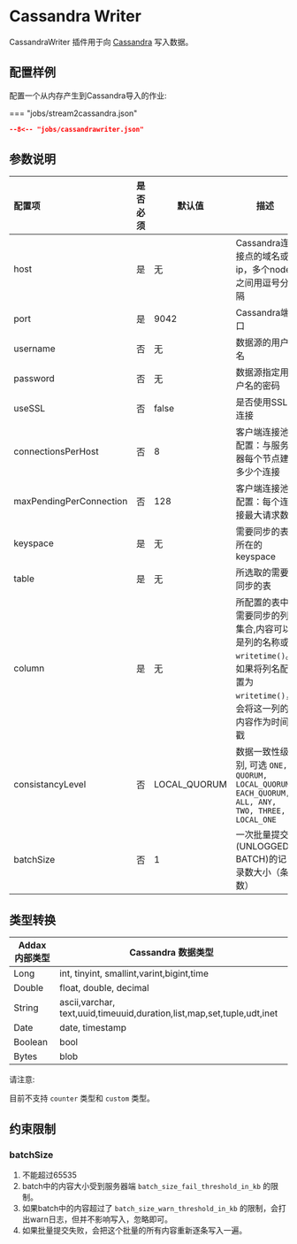 # Cassandra Writer

CassandraWriter 插件用于向 [Cassandra](https://cassandra.apache.org) 写入数据。

## 配置样例

配置一个从内存产生到Cassandra导入的作业:

=== "jobs/stream2cassandra.json"

  ```json
  --8<-- "jobs/cassandrawriter.json"
  ```

## 参数说明

| 配置项                  | 是否必须 | 默认值       | 描述                                                                                                                        |
| :---------------------- | :------: | ------------ | --------------------------------------------------------------------------------------------------------------------------- |
| host                    |    是    | 无           | Cassandra连接点的域名或ip，多个node之间用逗号分隔                                                                           |
| port                    |    是    | 9042         | Cassandra端口                                                                                                               |
| username                |    否    | 无           | 数据源的用户名                                                                                                              |
| password                |    否    | 无           | 数据源指定用户名的密码                                                                                                      |
| useSSL                  |    否    | false        | 是否使用SSL连接                                                                                                             |
| connectionsPerHost      |    否    | 8            | 客户端连接池配置：与服务器每个节点建多少个连接                                                                              |
| maxPendingPerConnection |    否    | 128          | 客户端连接池配置：每个连接最大请求数                                                                                        |
| keyspace                |    是    | 无           | 需要同步的表所在的keyspace                                                                                                  |
| table                   |    是    | 无           | 所选取的需要同步的表                                                                                                        |
| column                  |    是    | 无           | 所配置的表中需要同步的列集合,内容可以是列的名称或 `writetime()`。如果将列名配置为 `writetime()`，会将这一列的内容作为时间戳 |
| consistancyLevel        |    否    | LOCAL_QUORUM | 数据一致性级别, 可选 `ONE, QUORUM, LOCAL_QUORUM, EACH_QUORUM, ALL, ANY, TWO, THREE, LOCAL_ONE`                              |
| batchSize               |    否    | 1            | 一次批量提交(UNLOGGED BATCH)的记录数大小（条数）                                                                            |

## 类型转换

| Addax 内部类型 | Cassandra 数据类型                                                     |
| -------------- | ---------------------------------------------------------------------- |
| Long           | int, tinyint, smallint,varint,bigint,time                              |
| Double         | float, double, decimal                                                 |
| String         | ascii,varchar, text,uuid,timeuuid,duration,list,map,set,tuple,udt,inet |
| Date           | date, timestamp                                                        |
| Boolean        | bool                                                                   |
| Bytes          | blob                                                                   |

请注意:

目前不支持 `counter` 类型和 `custom` 类型。

## 约束限制

### batchSize

1. 不能超过65535
2. batch中的内容大小受到服务器端 `batch_size_fail_threshold_in_kb` 的限制。
3. 如果batch中的内容超过了 `batch_size_warn_threshold_in_kb` 的限制，会打出warn日志，但并不影响写入，忽略即可。
4. 如果批量提交失败，会把这个批量的所有内容重新逐条写入一遍。
